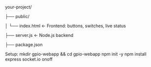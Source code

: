 your-project/

├── public/

│   └── index.html        ← Frontend: buttons, switches, live status

├── server.js             ← Node.js backend

├── package.json


Setup:
mkdir gpio-webapp && cd gpio-webapp
npm init -y
npm install express socket.io onoff


